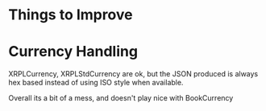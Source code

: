 # Things to Improve


# Currency Handling

XRPLCurrency, XRPLStdCurrency are ok, but the JSON produced is always hex based
instead of using ISO style when available.

Overall its a bit of a mess, and doesn't play nice with BookCurrency
